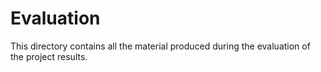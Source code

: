 # Evaluation

This directory contains all the material produced during the evaluation of the project results.
